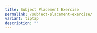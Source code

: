 ```yaml
---
title: Subject Placement Exercise
permalink: /subject-placement-exercise/
variant: tiptap
description: ""
---
```

<p></p>